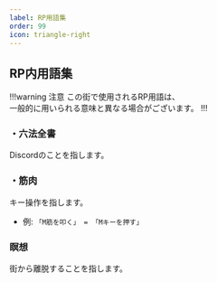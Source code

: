 ```yaml
---
label: RP用語集
order: 99
icon: triangle-right
---
```


## RP内用語集

!!!warning 注意
この街で使用されるRP用語は、  
一般的に用いられる意味と異なる場合がございます。
!!!

### ・六法全書
Discordのことを指します。  

### ・筋肉
キー操作を指します。
- 例: ```「M筋を叩く」 = 「Mキーを押す」```  

### 瞑想
街から離脱することを指します。  


